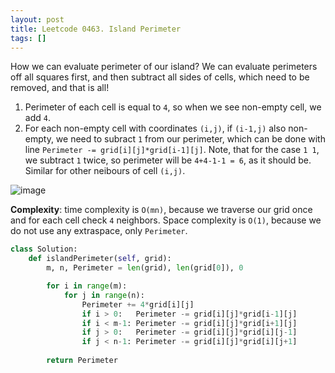 ```yaml
---
layout: post
title: Leetcode 0463. Island Perimeter
tags: []
---
```


How we can evaluate perimeter of our island? We can evaluate perimeters off all squares first, and then subtract all sides of cells, which need to be removed, and that is all!

1. Perimeter of each cell is equal to `4`, so when we see non-empty cell, we add `4`.
2. For each non-empty cell with coordinates `(i,j)`, if `(i-1,j)` also non-empty, we need to subract `1` from our perimeter, which can be done with line `Perimeter -= grid[i][j]*grid[i-1][j]`. Note, that for the case `1 1`, we subtract `1` twice, so perimeter will be `4+4-1-1 = 6`, as it should be. Similar for other neibours of cell `(i,j)`.

![image](https://assets.leetcode.com/users/images/5e2c58ea-946c-4b65-a95b-1a19af0becba_1594131840.7698135.png)




**Complexity**: time complexity is `O(mn)`, because we traverse our grid once and for each cell check `4` neighbors. Space complexity is `O(1)`, because we do not use any extraspace, only `Perimeter`.


```python
class Solution:
    def islandPerimeter(self, grid):
        m, n, Perimeter = len(grid), len(grid[0]), 0

        for i in range(m):
            for j in range(n):
                Perimeter += 4*grid[i][j]
                if i > 0:   Perimeter -= grid[i][j]*grid[i-1][j]
                if i < m-1: Perimeter -= grid[i][j]*grid[i+1][j]
                if j > 0:   Perimeter -= grid[i][j]*grid[i][j-1]
                if j < n-1: Perimeter -= grid[i][j]*grid[i][j+1]
                    
        return Perimeter
```
